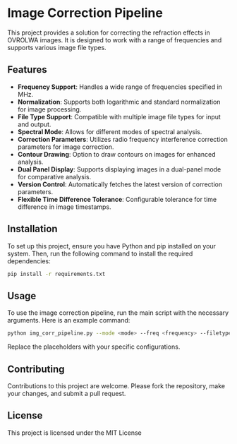 
# Image Correction Pipeline

This project provides a  solution for correcting the refraction effects in OVROLWA images. It is designed to work with a range of frequencies and supports various image file types.

## Features

- **Frequency Support**: Handles a wide range of frequencies specified in MHz.
- **Normalization**: Supports both logarithmic and standard normalization for image processing.
- **File Type Support**: Compatible with multiple image file types for input and output.
- **Spectral Mode**: Allows for different modes of spectral analysis.
- **Correction Parameters**: Utilizes radio frequency interference correction parameters for image correction.
- **Contour Drawing**: Option to draw contours on images for enhanced analysis.
- **Dual Panel Display**: Supports displaying images in a dual-panel mode for comparative analysis.
- **Version Control**: Automatically fetches the latest version of correction parameters.
- **Flexible Time Difference Tolerance**: Configurable tolerance for time difference in image timestamps.

## Installation

To set up this project, ensure you have Python and pip installed on your system. Then, run the following command to install the required dependencies:

```bash
pip install -r requirements.txt
```

## Usage

To use the image correction pipeline, run the main script with the necessary arguments. Here is an example command:

```bash
python img_corr_pipeline.py --mode <mode> --freq <frequency> --filetype <file_type> --specmode <spectral_mode> --norm <normalization> --docorr <do_correction> --workdir <working_directory> --alpha <alpha_value> --minpercent <minimum_percentage> --draw_contours <draw_contours> --fov <field_of_view> --dual_panel <dual_panel> --get_latest_version <get_latest_version> --timediff_tol <time_difference_tolerance> --rfrcor_parm_files <rfrcor_parm_files_path> --interp_method <interpolation_method> --overwrite <overwrite>
```

Replace the placeholders with your specific configurations.

## Contributing

Contributions to this project are welcome. Please fork the repository, make your changes, and submit a pull request.

## License

This project is licensed under the MIT License
